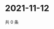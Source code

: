 # 2021-11-12

共 0 条

<!-- BEGIN WEIBO -->
<!-- 最后更新时间 Fri Nov 12 2021 11:00:42 GMT+0800 (China Standard Time) -->

<!-- END WEIBO -->
